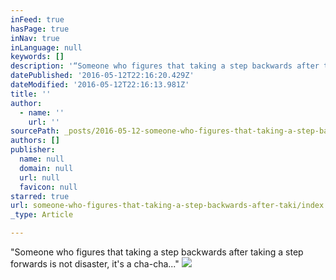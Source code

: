 ```yaml
---
inFeed: true
hasPage: true
inNav: true
inLanguage: null
keywords: []
description: '“Someone who figures that taking a step backwards after taking a step forwards is not disaster, it’s a cha-cha…”'
datePublished: '2016-05-12T22:16:20.429Z'
dateModified: '2016-05-12T22:16:13.981Z'
title: ''
author:
  - name: ''
    url: ''
sourcePath: _posts/2016-05-12-someone-who-figures-that-taking-a-step-backwards-after-taki.md
authors: []
publisher:
  name: null
  domain: null
  url: null
  favicon: null
starred: true
url: someone-who-figures-that-taking-a-step-backwards-after-taki/index.html
_type: Article

---
```

"Someone who figures that taking a step backwards after taking a step forwards is not disaster, it's a cha-cha..."
![](https://the-grid-user-content.s3-us-west-2.amazonaws.com/b0718930-539d-4256-98c4-30440ca7803c.jpg)